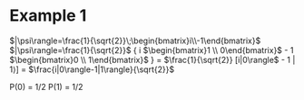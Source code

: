 # Example 1
$|\psi\rangle=\frac{1}{\sqrt{2}}\;\begin{bmatrix}i\\-1\end{bmatrix}$
$|\psi\rangle=\frac{1}{\sqrt{2}}$ { i $\begin{bmatrix}1 \\ 0\end{bmatrix}$ - 1 $\begin{bmatrix}0 \\ 1\end{bmatrix}$  } = $\frac{1}{\sqrt{2}} [i|0\rangle$ - 1 | 1$\rangle$] = $\frac{i|0\rangle-1|1\rangle}{\sqrt{2}}$

P(0) = 1/2
P(1) = 1/2


